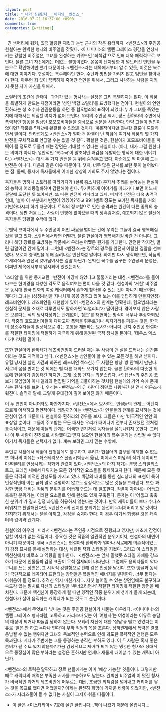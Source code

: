 ```yaml
---
layout: post
title: "_내가_심판한다___아지의__벤전스_"
date: 2016-07-21 16:37:00 +0900
comments: true 
categories: [writings] 
---
```

 
긴 생머리에 워커, 조금 헐렁한 재킷과 눈썹 근처의 작은
흉터까지.
<벤전스>의 주인공 현설아는
완벽한 형사의 비주얼을 갖췄다.
<이니미니>의 헬렌 그레이스
경감을 연상시키는 강렬한 비주얼은, 그녀를 완성하는 키워드인 ‘죄책감’으로 인해 더욱
매력적으로 보인다.
물론 그녀 자신에게는 더없는 불행이었다. 온몸이 난자당한 채 널브러진 연인을 두 눈으로 확인해야만 했기 때문이다. <벤전스>라는 제목에서부터
알 수 있듯,
이것은 복수에 대한 이야기다. 현설아는 복수해야만 한다. 수단과 방법을 가리지 않고 범인을
찾아내야 한다.
아무런 죄 없이 끔찍하게 죽어간 연인을 위해서, 그리고 사랑하는 사람을 지키지 못한 자기 자신을 위해서.



스릴러의 조건에 관하여
 
과거가 있는 형사라는 설정은 그리 특별하지는 않다. 이 작품을 특별하게
만드는 지점이라면 ‘성인 백합 스릴러’를 표방했다는
점이다.
현설아의 연인 환하라는 성 소수자 인권운동을 하던 중 혐오범죄의 표적이 되었다. 누가 그녀를 죽였는지에 대해서는 의심할
여지가 없어 보인다.
우리의 주인공 역시,
평소 환하라의 주변에서 폭력적인 행동을 일삼던 호모포비아들을 중심으로 심문을 시작한다. 만약 그들이 범인이었다면? 작품은 5화만에 완결될
수 있었을 것이다.
계몽적이지만 진부한 결론에 도달하면서 말이다.
안타깝게도 <벤전스>가 얼마 전
완결이 난 까닭에 여기서 작품의 몇 가지 반전을 구체적으로 언급할 수는 없을 것 같다. 확실한 것은, 현설아가 호모포비아들을
피떡이 될 정도로 두들겨 패는 장면은 기대할 수 없다는 사실이다. (아니, 내가 그걸 원한다는 의미가 아니다. 일반적인 ‘복수극’이 말초적인
쾌감을 유발하는 방식에 대한 이야기다.) <벤전스>는 대신 두 가지 반전을 등 뒤에 숨겨두고 있다. 아쉽게도 썩 마음에 드는 반전은 아니다. 다음과 같은
이유 때문이다.
첫째,
너무 많은 단서를 보란 듯이 늘어놨다는 점. 둘째, 동시에 독자들에게 어떠한 상상의 기회도 주지 않았다는 점이다.

독자들은 멍하니 스토리를 따라가다가 (셜록 홈스처럼) 혼자서 추리를
늘어놓는 현설아의 능력에 어리둥절해하며 감탄해야 한다. 무기력하게 이야기를 따라가다 보면 어느새 결말에 도달한 듯 보이지만, 또 다른 반전이
기다리고 있다.
마지막 반전은 더욱 충격적인데, ‘설마 이 부분에서 반전이 있겠어?’하고 99퍼센트 정도는
포기한 독자들을 거의 기만하다시피 하기 때문이다. 트릭의 정교함으로 인한 충격과는 완전히 다른 종류의 충격이다. 생판 처음 보는
사람이 안방에 앉아있을 때의 당혹감처럼, 예고되지 않은 탈선에 독자들은 당황할 수밖에 없다.

로맨틱 코미디에서 두 주인공이 어떤 싸움을 벌이든 간에 우리는 그들이 결국
행복해질 것을 알고 있다.
스릴러에서라면 어떨까. 물론 현설아가 행복해지길 바란 건 아니다. 그러나 해당 장르를 표방하는 작품에서
우리는 어쨌든 뭔가를 기대한다.
안전한 착지건,
열린 결말이건 간에 말이다. 그런데 <벤전스>는 장르의 경로를
완전히 이탈한 결말을 선보였다.
오로지 충격만을 위해 끌려나온 반전처럼 말이다. 하지만 다시 생각해보면, 작품의 주제의식과 완전히 맞아떨어지는
결말 아닌가.
완벽한 복수를 꿈꾸는 주인공의 운명은, 어쩌면 제목에서부터 암시되어 있었는지도.
 


‘스타일’을 위한 등가교환
 
반전이 마땅치 않았다고 툴툴거리는 대신, <벤전스>를 들여다보는
현미경을 다양한 각도로 움직여보는 편이 나을 것 같다. 현설아의 ‘거친’ 비주얼은 동시대 한국 만화의 여성
캐릭터에서 흔하게 찾아볼 수 있는 것이 아니기 때문이다. 게다가 그녀는 (성정체성을 지나치게 꽁꽁 감추고 있어 보는 이를 답답하게 만들지언정) 레즈비언이다. 레즈비언을 재현함에
있어 <벤전스>의 한계는 명확한데, 혐오범죄라는
현실적 문제를 소재로 다루면서도 말하자면 ‘리얼리티’가 떨어진다. 겪어보지 않은 사람은 모른다는 식의
당사자성과는 관계없이,
‘혐오’를 재현하는
방식이 너무나 추상화되었다.
작중의 호모포비아들이 다짜고짜 폭력을 휘두르거나 욕지거리를 퍼붓는 것은, 한국의 성소수자들이
일상적으로 겪는 고통을 재현하는 묘사가 아니다. 단지 주인공 현설아를 적절한 타이밍에 적절하게 자극하게
위해 동원된 극적 장치일 뿐이다. ‘데우스 엑스 마키나’처럼 말이다.

또한 현설아와 환하라가 레즈비언임이 드러날 때는 두 사람이 맨 살을 드러내는
순간뿐이라는 것도 지적하고 싶다.
(<벤전스>는 성인물이
할 수 있는 모든 것을 해낸 셈이다. 유혈 낭자한 살인 사건과 화끈한 레즈비언 섹스신.) 두 사람은 항상 ‘방 안’에서 만난다. 서로의 몸을
만지는 것 외에는 별 다른 대화도 오가지 않는다. 물론 환하라의 따뜻한 위로에 현설아가 감동하긴 하지만, 그게 ‘소통’인지는 의문스럽다. <인셉션>의 주인공 코브가
끊임없이 아내 맬과의 편집된 기억을 되풀이하는 것처럼 현설아의 기억 속에 존재하는 환하라를 보면서, 우리는 <벤전스>의 두 사람이
정말로 사랑하긴 한 건지 의문스러워진다. 솔직히 말해, 그렇게 유대감이 깊어 보이진 않기 때문이다.

이 두 연인이 아니더라도 마찬가지다. <벤전스>에서 묘사하는 인물들의 관계는 어딘지 모르게 어색하고 평면적이다. 왜일까? 이는 <벤전스>가
인물들의 관계를 묘사하는 것에 관심이 없기 때문이다. 현설아와 환하라의 경우를 보자. 그들은 다만 ‘비극적인 연인’의 표상일 뿐이다. 그들이 주고받는
모든 대사는 우리가 태어나기 전부터 존재했던 것처럼 통속적이고, 때문에 이들의 관계는 어색한 연기처럼
독자들을 설득시키지 못한다. 그러나 이 두 사람이 진정으로 사랑했다고 믿지 않으면 현설아의 복수 동기는
성립될 수 없다 여기서 독자들은 선택지가 없다. 계속 보려면 그저 믿는 수밖에.

주인공 시점에서 작품이 진행됨에도 불구하고, 우리가 현설아의
감정을 이해할 수 없는 또 하나의 이유는 <아스테리오스 폴립>(박중서 옮김, 미메시스 펴냄)의 작가 데이비드
마추켈리를 연상시키는 작화와 관련이 있다. <벤전스>의 아지 작가는 분명 스타일리스트고, 프레임 내에서 다뤄지는 모든 형식적인
요소들을 통제하고자 한다.
때문에 모든 컷들은 각각의 미적인 완성도를 가지고 있다. 색감의 대비를 통한 심리상태의 표현이 특히 인상적인데 이는 굳이 말로 설명하지
않고도 상징적으로 많은 것들을 드러낸다. 또한 과감한 명암 대비는 작품의 분위기를 어둡게 만드는 데 일조한다. 작품이 자아내는
어둡고 축축한 분위기는,
이러한 요소들로 인해 완성도 있게 구축된다. 문제는 이 ‘어둡고 축축한 분위기’가 결코 감정 과잉을 허용하지 않는다는
것이다.
만약 캐릭터들이 보다 수다스러워지고 친밀해진다면, <벤전스>의 진지한 분위기는
완전히 무너져버리고 말 것이다.
진지하기 위해서는 말을 아끼고, 감정을 숨겨야 한다. 이 경우 여기서 희생된 것은 캐릭터의 깊이와 관계다. 
 


현설아의 아우라
 
따라서 <벤전스>는 주인공 시점으로
진행되고 있지만,
애초에 감정이입할 여지가 없는 작품이다. 중요한 것은 작품의 일관적인 분위기이지, 현설아의 내면이 아니기 때문이다. 결국 <벤전스>는 현설아와
환하라가 얼마나 서로에게 의존적이었는지 감정 묘사를 통해 설명하는 대신, 세련된 작화 스타일을 지켰다. 그리고 이 스타일은
액션신에서 비로소 그 역량을 발휘한다.
 
<벤전스>는 앞서 말했듯 스타일 자체를 강조하기 때문에 인물들의 감정 표출이 무척 절제되어 나타난다. 그럼에도 용의자들이
악다구니를 쓰는 장면은,
그 시각적 강렬함으로 인해 깊은 인상을 남긴다. 또한 앵글과 동세가 극단적으로 왜곡되어 표현되는 장면들은 폭발적인 에너지를
발휘한다.
너무 짧다는 아쉬움이 들 정도다. 추격신 역시 마찬가지다. 자칫 늘어질 수 있는 장면임에도 불구하고
속도감 있는 필치로 자신의 스타일을 ‘무너뜨리면서’ 적절한 타이밍에 적절한 장면을 배치한다. 때문에 액션신이
등장하게 될 때만 정적인 작중 분위기에 생기가 돌게 되는데, 현설아가 살아 움직이는 캐릭터가 되는 것도 그 순간이다.

<벤전스>에서 무엇보다 빛나는 것은 주인공 현설아가 내뿜는 아우라다. <이니미니>의 헬렌 그레이스
형사처럼,
고독하고 카리스마 있는 이 ‘여형사’는 여성이라는 이유로 농담의 대상이 되거나 따돌림 당하지 않는다. 오히려 자신에
대한 ‘잡담’을 떨고 있었다는
이유로 ‘일은 안 하고
수다나 떤다’며 부하 직원의
목을 조른다.
상하관계에서 폭력은 결코 용납될 수 없는 행위지만 그녀의 독보적인 능력으로 인해 과도한 폭력적인 언행은 모두 묵과된다. 게다가 주변에는
그를 동경하는 충직한 부하도 있다. 이 두 사람은 혹시 좋은 콤비가 될 수도 있지 않을까? 가끔 감정적으로
제어가 되지 않는 냉정한 형사와 상대적으로 동정심이 많은 부하라는 설정은 흔하지만 언제나 새롭게 태어날 수 있는 캐릭터 아닌가.

<벤전스>의 트릭은 얄팍하고 장르 팬들에게는 이미 ‘예상 가능한’ 것들이다. 그렇지만 때로
캐릭터의 매력은 부족한 서사를 보충하고도 남는다. 완벽한 비주얼의 이 멋진 형사가 비극적인 과거의 레즈비언에 머무르는 대신, 조금만 죄책감을
덜어내고 커리어를 쌓는 것을 목표로 했다면 어땠을까? 이제는 완전히 희망에 가까운 바람이 되었지만, <벤전스>가 시리즈물이
될 수 없다는 사실이 그저 아쉬울 따름이다. 
 
 



* 이 글은 <미스테리아> 7호에 실린 글입니다...책이 나왔기 때문에 올립니다...
 
 
